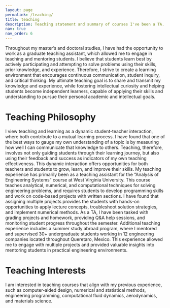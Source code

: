 ```yaml
---
layout: page
permalink: /teaching/
title: teaching
description: Teaching statement and summary of courses I've been a TA.
nav: true
nav_order: 6
---
```


Throughout my master’s and doctoral studies, I have had the opportunity to work as a
graduate teaching assistant, which allowed me to engage in teaching and mentoring students. I
believe that students learn best by actively participating and attempting to solve problems using
their skills, prior knowledge, and experience. Therefore, I strive to create a learning environment
that encourages continuous communication, student inquiry, and critical thinking. My ultimate
teaching goal is to share and transmit my knowledge and experience, while fostering intellectual
curiosity and helping students become independent learners, capable of applying their skills and
understanding to pursue their personal academic and intellectual goals.

# Teaching Philosophy

I view teaching and learning as a dynamic student-teacher interaction, where both
contribute to a mutual learning process. I have found that one of the best ways to gauge my own
understanding of a topic is by measuring how well I can communicate that knowledge to others.
Teaching, therefore, involves not only guiding students through their learning journey, but also
using their feedback and success as indicators of my own teaching effectiveness. This dynamic
interaction offers opportunities for both teachers and students to grow, learn, and improve their
skills.
My teaching experience has primarily been as a teaching assistant for the “Analysis of
Engineering Systems” course at West Virginia University. This course teaches analytical,
numerical, and computational techniques for solving engineering problems, and requires students
to develop programming skills and work on code-based projects with written sections. I have
found that assigning multiple projects provides the students with hands-on opportunities to apply
lecture concepts, troubleshoot solution strategies, and implement numerical methods. As a TA, I
have been tasked with grading projects and homework, providing Q&A help sessions, and
monitoring student progress throughout the semester.
Additional teaching experience includes a summer study abroad program, where I
mentored and supervised 30+ undergraduate students working in 12 engineering companies
located throughout Queretaro, Mexico. This experience allowed me to engage with multiple
projects and provided valuable insights into mentoring students in practical engineering
environments.

# Teaching Interests

I am interested in teaching courses that align with my previous experience, such as
computer-aided design, numerical and statistical methods, engineering programming,
computational fluid dynamics, aerodynamics, and materials science.
